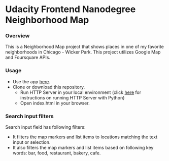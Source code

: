 Udacity Frontend Nanodegree Neighborhood Map
=========================================
### **Overview**
This is a Neighborhood Map project that shows places in one of my favorite neighborhoods in Chicago - Wicker Park. This project utilizes Google Map and Foursquare APIs.

### **Usage**
- Use the app [here](https://wioletag.github.io/frontend-nanodegree-neighborhood-map/index.html).
- Clone or download this repository.
  * Run HTTP Server in your local environment (click [here](http://www.linuxjournal.com/content/tech-tip-really-simple-http-server-python) for instructions on running HTTP Server with Python)
  * Open index.html in your browser.

### **Search input filters**
Search input field has following filters:
- It filters the map markers and list items to locations matching the text input or selection.
- It also filters the map markers and list items based on following key words: bar, food, restaurant, bakery, cafe.
